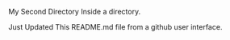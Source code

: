 My Second Directory Inside a directory.

Just Updated This README.md file from a github user interface. 
